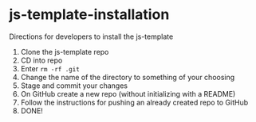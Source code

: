 # js-template-installation
Directions for developers to install the js-template

1. Clone the js-template repo
1. CD into repo
1. Enter `rm -rf .git`
1. Change the name of the directory to something of your choosing
1. Stage and commit your changes
1. On GitHub create a new repo (without initializing with a README)
1. Follow the instructions for pushing an already created repo to GitHub
1. DONE!
